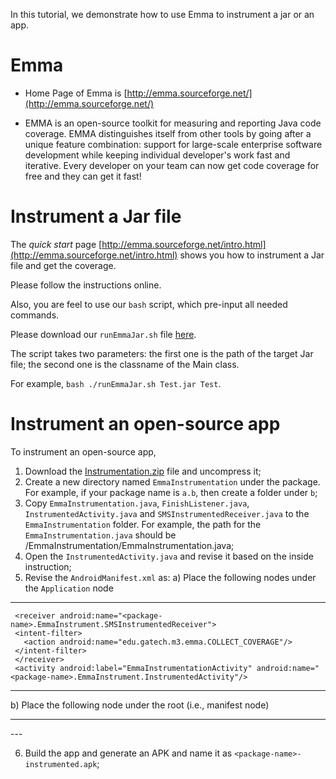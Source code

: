 In this tutorial, we demonstrate how to use Emma to instrument a jar or an app.

# Emma

* Home Page of Emma is [http://emma.sourceforge.net/](http://emma.sourceforge.net/)

* EMMA is an open-source toolkit for measuring and reporting Java code coverage. EMMA distinguishes itself from other tools by going after a unique feature combination: support for large-scale enterprise software development while keeping individual developer's work fast and iterative. Every developer on your team can now get code coverage for free and they can get it fast!

# Instrument a Jar file

The *quick start* page [http://emma.sourceforge.net/intro.html](http://emma.sourceforge.net/intro.html) shows you how to instrument a Jar file and get the coverage.

Please follow the instructions online.

Also, you are feel to use our `bash` script, which pre-input all needed commands.

Please download our `runEmmaJar.sh` file [here](runEmmaJar.sh).

The script takes two parameters: the first one is the path of the target Jar file; the second one is the classname of the Main class.

For example, `bash ./runEmmaJar.sh Test.jar Test`.

# Instrument an open-source app

To instrument an open-source app, 

1. Download the [Instrumentation.zip](Instrumentation.zip) file and uncompress it;
2. Create a new directory named `EmmaInstrumentation` under the package. For example, if your package name is `a.b`, then create a folder under `b`;
3. Copy `EmmaInstrumentation.java`, `FinishListener.java`, `InstrumentedActivity.java` and `SMSInstrumentedReceiver.java` to the `EmmaInstrumentation` folder. For example, the path for the `EmmaInstrumentation.java` should be <package-name>/EmmaInstrumentation/EmmaInstrumentation.java;
4. Open the `InstrumentedActivity.java` and revise it based on the inside instruction;
5. Revise the `AndroidManifest.xml` as:
  a) Place the following nodes under the `Application` node
  
  ---
     <receiver android:name="<package-name>.EmmaInstrument.SMSInstrumentedReceiver">
     <intent-filter>
       <action android:name="edu.gatech.m3.emma.COLLECT_COVERAGE"/>
     </intent-filter>
     </receiver>
     <activity android:label="EmmaInstrumentationActivity" android:name="<package-name>.EmmaInstrument.InstrumentedActivity"/>
  ---
  
  b) Place the following node under the root (i.e., manifest node)
  
  
  ---
  <instrumentation android:handleProfiling="true" android:label="EmmaInstrumentation" android:name="<package-name>.EmmaInstrument.EmmaInstrumentation" android:targetPackage="<package-name>"/>
  ---
  
  
6. Build the app and generate an APK and name it as `<package-name>-instrumented.apk`;  
